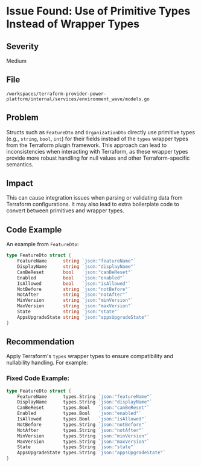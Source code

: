 # Issue Found: Use of Primitive Types Instead of Wrapper Types

## Severity
Medium

## File
`/workspaces/terraform-provider-power-platform/internal/services/environment_wave/models.go`

## Problem
Structs such as `FeatureDto` and `OrganizationDto` directly use primitive types (e.g., `string`, `bool`, `int`) for their fields instead of the `types` wrapper types from the Terraform plugin framework. This approach can lead to inconsistencies when interacting with Terraform, as these wrapper types provide more robust handling for null values and other Terraform-specific semantics.

## Impact
This can cause integration issues when parsing or validating data from Terraform configurations. It may also lead to extra boilerplate code to convert between primitives and wrapper types.

## Code Example
An example from `FeatureDto`:

```go
type FeatureDto struct {
	FeatureName      string `json:"featureName"`
	DisplayName      string `json:"displayName"`
	CanBeReset       bool   `json:"canBeReset"`
	Enabled          bool   `json:"enabled"`
	IsAllowed        bool   `json:"isAllowed"`
	NotBefore        string `json:"notBefore"`
	NotAfter         string `json:"notAfter"`
	MinVersion       string `json:"minVersion"`
	MaxVersion       string `json:"maxVersion"`
	State            string `json:"state"`
	AppsUpgradeState string `json:"appsUpgradeState"`
}
```

## Recommendation
Apply Terraform's `types` wrapper types to ensure compatibility and nullability handling. For example:

### Fixed Code Example:
```go
type FeatureDto struct {
	FeatureName      types.String `json:"featureName"`
	DisplayName      types.String `json:"displayName"`
	CanBeReset       types.Bool   `json:"canBeReset"`
	Enabled          types.Bool   `json:"enabled"`
	IsAllowed        types.Bool   `json:"isAllowed"`
	NotBefore        types.String `json:"notBefore"`
	NotAfter         types.String `json:"notAfter"`
	MinVersion       types.String `json:"minVersion"`
	MaxVersion       types.String `json:"maxVersion"`
	State            types.String `json:"state"`
	AppsUpgradeState types.String `json:"appsUpgradeState"`
}
```